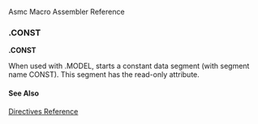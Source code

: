 Asmc Macro Assembler Reference

### .CONST

**.CONST**

When used with .MODEL, starts a constant data segment (with segment name CONST). This segment has the read-only attribute.

#### See Also

[Directives Reference](readme.md)